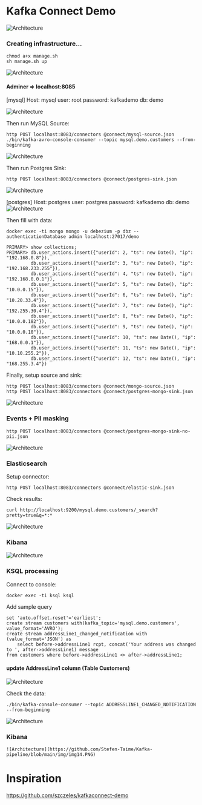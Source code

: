 # Kafka Connect Demo

![Architecture](https://github.com/Stefen-Taime/Kafka-pipeline/blob/main/Kafka%20(1).png)


### Creating infrastructure...

    chmod a+x manage.sh
    sh manage.sh up
 
![Architecture](https://github.com/Stefen-Taime/Kafka-pipeline/blob/main/img/img.PNG)

#### Adminer => localhost:8085
[mysql]
Host: mysql
user: root
password: kafkademo
db: demo

![Architecture](https://github.com/Stefen-Taime/Kafka-pipeline/blob/main/img/img2.PNG)

Then run MySQL Source:

    http POST localhost:8083/connectors @connect/mysql-source.json
    ./bin/kafka-avro-console-consumer --topic mysql.demo.customers --from-beginning

![Architecture](https://github.com/Stefen-Taime/Kafka-pipeline/blob/main/img/img3.PNG)

Then run Postgres Sink:

    http POST localhost:8083/connectors @connect/postgres-sink.json
    
![Architecture](https://github.com/Stefen-Taime/Kafka-pipeline/blob/main/img/img4.PNG)

[postgres]
Host: postgres
user: postgres
password: kafkademo
db: demo
![Architecture](https://github.com/Stefen-Taime/Kafka-pipeline/blob/main/img/img5.PNG)

Then fill with data:

    docker exec -ti mongo mongo -u debezium -p dbz --authenticationDatabase admin localhost:27017/demo

    PRIMARY> show collections;
    PRIMARY> db.user_actions.insert({"userId": 2, "ts": new Date(), "ip": "192.168.0.8"}),
             db.user_actions.insert({"userId": 3, "ts": new Date(), "ip": "192.168.233.255"}),
             db.user_actions.insert({"userId": 4, "ts": new Date(), "ip": "192.168.0.0.1"}),
             db.user_actions.insert({"userId": 5, "ts": new Date(), "ip": "10.0.0.15"}),
             db.user_actions.insert({"userId": 6, "ts": new Date(), "ip": "10.20.33.4"}),
             db.user_actions.insert({"userId": 7, "ts": new Date(), "ip": "192.255.30.4"}),
             db.user_actions.insert({"userId": 8, "ts": new Date(), "ip": "10.0.0.182"}),
             db.user_actions.insert({"userId": 9, "ts": new Date(), "ip": "10.0.0.10"}),
             db.user_actions.insert({"userId": 10, "ts": new Date(), "ip": "168.0.0.1"}),
             db.user_actions.insert({"userId": 11, "ts": new Date(), "ip": "10.10.255.2"}),
             db.user_actions.insert({"userId": 12, "ts": new Date(), "ip": "168.255.3.4"})
	     
Finally, setup source and sink:

    http POST localhost:8083/connectors @connect/mongo-source.json 
    http POST localhost:8083/connectors @connect/postgres-mongo-sink.json
    
 ![Architecture](https://github.com/Stefen-Taime/Kafka-pipeline/blob/main/img/img7.PNG)
   

### Events + PII masking

    http POST localhost:8083/connectors @connect/postgres-mongo-sink-no-pii.json
    
![Architecture](https://github.com/Stefen-Taime/Kafka-pipeline/blob/main/img/img8.PNG)

### Elasticsearch

Setup connector:

    http POST localhost:8083/connectors @connect/elastic-sink.json

Check results:

    curl http://localhost:9200/mysql.demo.customers/_search?pretty=true&q=*:*


![Architecture](https://github.com/Stefen-Taime/Kafka-pipeline/blob/main/img/img9.PNG)

### Kibana

![Architecture](https://github.com/Stefen-Taime/Kafka-pipeline/blob/main/img/img11.PNG)

### KSQL processing

Connect to console:

    docker exec -ti ksql ksql

Add sample query

	set 'auto.offset.reset'='earliest';
	create stream customers with(kafka_topic='mysql.demo.customers', value_format='AVRO');
	create stream addressLine1_changed_notification with (value_format='JSON') as 
	    select before->addressLine1 rcpt, concat('Your address was changed to ', after->addressLine1) message
	from customers where before->addressLine1 <> after->addressLine1;

 #### update AddressLine1 column (Table Customers)
![Architecture](https://github.com/Stefen-Taime/Kafka-pipeline/blob/main/img/img12.PNG)
	
Check the data:

    ./bin/kafka-console-consumer --topic ADDRESSLINE1_CHANGED_NOTIFICATION --from-beginning
    
![Architecture](https://github.com/Stefen-Taime/Kafka-pipeline/blob/main/img/img13.PNG)
 ### Kibana
    ![Architecture](https://github.com/Stefen-Taime/Kafka-pipeline/blob/main/img/img14.PNG)
# Inspiration
https://github.com/szczeles/kafkaconnect-demo
